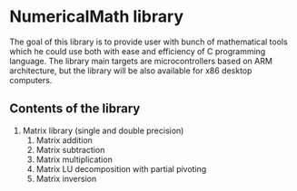 # NumericalMath library

The goal of this library is to provide user with bunch of mathematical tools which he could use both with ease and efficiency of C programming language. The library main targets are microcontrollers based on ARM architecture, but the library will be also available for x86 desktop computers.

## Contents of the library
1. Matrix library (single and double precision)
   1. Matrix addition 
   2. Matrix subtraction
   3. Matrix multiplication
   4. Matrix LU decomposition with partial pivoting
   5. Matrix inversion